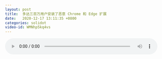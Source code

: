 ```yaml
---
layout: post
title:  多达三百万用户安装了恶意 Chrome 和 Edge 扩展
date:   2020-12-17 13:11:35 +0800
categories: solidot
video-id: WMNhp5kq4vs
---
```


<audio src="/assets/9b60ceedc0f25ea110ed758f9e9e7482.mp3" style="width: 100%;" controls></audio>

